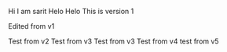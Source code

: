 Hi I am sarit
Helo Helo
This is version 1

Edited from v1

Test from v2
Test from v3
Test from v3
Test from v4
test from v5
